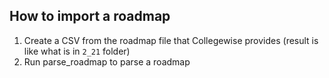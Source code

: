 ## How to import a roadmap
1. Create a CSV from the roadmap file that Collegewise provides (result is like what is in `2_21` folder)
2. Run parse_roadmap to parse a roadmap
